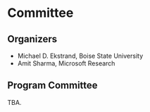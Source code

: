 # Committee

## Organizers

* Michael D. Ekstrand, Boise State University
* Amit Sharma, Microsoft Research

## Program Committee

TBA.